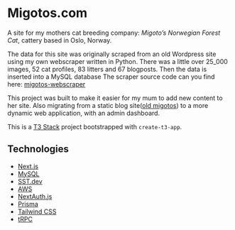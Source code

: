 # Migotos.com

A site for my mothers cat breeding company: *Migoto’s Norwegian Forest Cat*, cattery based in Oslo, Norway.

The data for this site was originally scraped from an old Wordpress site using my own webscraper written in Python. There was a little over 25_000 images, 52 cat profiles, 83 litters and 67 blogposts. Then the data is inserted into a MySQL database The scraper source code can you find here: [migotos-webscraper](https://github.com/sommeeeer/migotos-webscraper)

This project was built to make it easier for my mum to add new content to her site. Also migrating from a static blog site([old migotos](https://oldsite.migotos.com)) to a more dynamic web application, with an admin dashboard. 

This is a [T3 Stack](https://create.t3.gg/) project bootstrapped with `create-t3-app`.

## Technologies

- [Next.js](https://nextjs.org)
- [MySQL](https://nextjs.org)
- [SST.dev](https://sst.dev)
- [AWS](https://aws.amazon.com/)
- [NextAuth.js](https://next-auth.js.org)
- [Prisma](https://prisma.io)
- [Tailwind CSS](https://tailwindcss.com)
- [tRPC](https://trpc.io)


